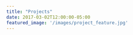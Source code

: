 ```yaml
---
title: "Projects"
date: 2017-03-02T12:00:00-05:00
featured_image: '/images/project_feature.jpg'
---
```

[Comment]: <> (Articles are paginated with only three posts here for example. You can set the number of entries to show on this page with the "pagination" setting in the config file.)
